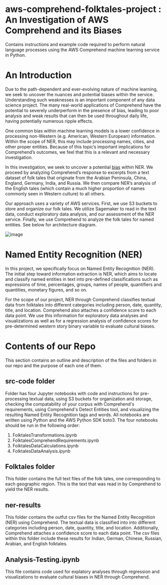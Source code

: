 # aws-comprehend-folktales-project : An Investigation of AWS Comprehend and its Biases

Contains instructions and example code required to perform natural language processes using the AWS Comprehend machine learning service in Python.

# An Introduction
Due to the path-dependent and ever-evolving nature of machine learning, we seek to uncover the nuances and potential biases within the service. Understanding such weaknesses is an important component of any data science project. The many real-world applications of Comprehend have the potential to severely underperform in the presence of bias, leading to poor analysis and weak results that can then be used throughout daily life, having potentially numerous ripple effects. 

One common bias within machine learning models is a lower confidence in processing non-Western (e.g. American, Western European) information. Within the scope of NER, this may include processing names, cities, and other proper entities. Because of this topic’s important implications for Comprehend’s outcomes, we feel that this is a relevant and necessary investigation.

In this investigation, we seek to uncover a potential [bias](https://www.technologyreview.com/2018/12/02/138843/ai-has-a-culturally-biased-worldview-that-google-has-a-plan-to-change/) within NER. We proceed by analyzing Comprehend’s response to excerpts from a text dataset of folk tales that originate from the Arabian Peninsula, China, England, Germany, India, and Russia. We then compare NER’s analysis of the English tales (which contain a much higher proportion of names commonly seen in Western culture) to all others. 

Our approach uses a variety of AWS services. First, we use S3 buckets to store and organize our folk tales. We utilize Sagemaker to read in the text data, conduct exploratory data analysis, and our assessment of the NER service. Finally, we use Comprehend to analyze the folk tales for named entities. See below for architecture diagram. 

![image](https://user-images.githubusercontent.com/91302295/143170372-a95ca5fe-518e-4c91-914c-a999cae4dc75.png)

# Named Entity Recognition (NER)

In this project, we specifically focus on Named Entity Recognition (NER). The initial step toward information extraction is NER, which aims to locate and classify named entities in text into pre-defined classifications such as expressions of time, percentages, groups, names of people, quantifiers and quantities, monetary figures, and so on.

For the scope of our project, NER through Comprehend classifies textual data from folktales into different categories including person, date, quantity, title, and location. Comprehend also attaches a confidence score to each data point. We use this information for exploratory data analyses and visualizations as well as for a regression analysis of confidence scores for pre-determined western story binary variable to evaluate cultural biases.

# Contents of our Repo

This section contains an outline and description of the files and folders in our repo and the purpose of each one of them.

## src-code folder

Folder has four Jupyter notebooks with code and instructions for pre-processing textual data, using S3 buckets for organization and storage, checking the compatability of your corpus with Comprehend's requirements, using Comprehend's Detect Entities tool, and visualizing the resulting Named Entity Recognition tags and words. All notebooks are written using Python and the AWS Python SDK boto3. The four notebooks should be run in the following order:
1. FolktalesTransformations.ipynb
2. FolktalesComprehendRequirements.ipynb
3. FolktalesDataCalculations.ipynb
4. FolktalesDataAnalysis.ipynb 

## Folktales folder

This folder contains the full text files of the folk tales, one corresponding to each geographic region. This is the text that was read in by Comprehend to yield the NER results. 

## ner-results

This folder contains the outfut csv files for the Named Entity Recognition (NER) using Comprehend. The textual data is classified into into different categories including person, date, quantity, title, and location. Additionally, Comprehend attaches a confidence score to each data point. The csv files within this folder include these results for Indian, German, Chinese, Russian, Arabian, and English folktales.

## Analysis-Testing.ipynb

This file contains code used for explatory analyses through regression and visualizations to evaluate cultural biases in NER through Comprehend. 

